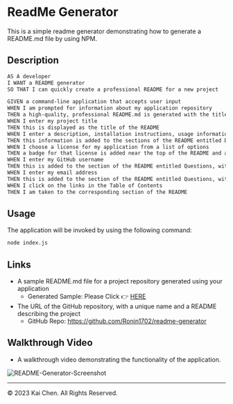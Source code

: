 # ReadMe Generator
This is a simple readme generator demonstrating how to generate a README.md file by using NPM.


## Description
```md
AS A developer
I WANT a README generator
SO THAT I can quickly create a professional README for a new project
```

```md
GIVEN a command-line application that accepts user input
WHEN I am prompted for information about my application repository
THEN a high-quality, professional README.md is generated with the title of my project and sections entitled Description, Table of Contents, Installation, Usage, License, Contributing, Tests, and Questions
WHEN I enter my project title
THEN this is displayed as the title of the README
WHEN I enter a description, installation instructions, usage information, contribution guidelines, and test instructions
THEN this information is added to the sections of the README entitled Description, Installation, Usage, Contributing, and Tests
WHEN I choose a license for my application from a list of options
THEN a badge for that license is added near the top of the README and a notice is added to the section of the README entitled License that explains which license the application is covered under
WHEN I enter my GitHub username
THEN this is added to the section of the README entitled Questions, with a link to my GitHub profile
WHEN I enter my email address
THEN this is added to the section of the README entitled Questions, with instructions on how to reach me with additional questions
WHEN I click on the links in the Table of Contents
THEN I am taken to the corresponding section of the README
```

## Usage
The application will be invoked by using the following command:

```bash
node index.js
```

## Links
* A sample README.md file for a project repository generated using your application
    * Generated Sample: Please Click :point_right: [HERE](https://github.com/Ronin1702/readme-generator/blob/main/Develop/README.md)
* The URL of the GitHub repository, with a unique name and a README describing the project
    * GitHub Repo: https://github.com/Ronin1702/readme-generator

## Walkthrough Video
* A walkthrough video demonstrating the functionality of the application.

![README-Generator-Screenshot]()

---

© 2023 Kai Chen. All Rights Reserved.
